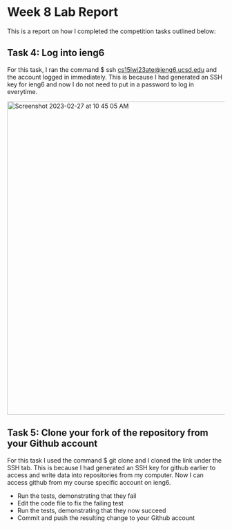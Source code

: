 # Week 8 Lab Report
This is a report on how I completed the competition tasks outlined below: 

## Task 4: Log into ieng6

For this task, I ran the command $ ssh cs15lwi23ate@ieng6.ucsd.edu and the account logged in immediately. This is because I had generated an SSH key for ieng6 and now I do not need to put in a password to log in everytime. 

<img width="725" alt="Screenshot 2023-02-27 at 10 45 05 AM" src="https://user-images.githubusercontent.com/68794846/221654664-b7bc785e-ae14-41d7-83b5-e69703388bb0.png">

## Task 5: Clone your fork of the repository from your Github account

For this task I used the command $ git clone and I cloned the link under the SSH tab. This is because I had generated an SSH key for github earlier to access and write data into repositories from my computer. Now I can access github from my course specific account on ieng6.


- Run the tests, demonstrating that they fail
- Edit the code file to fix the failing test
- Run the tests, demonstrating that they now succeed
- Commit and push the resulting change to your Github account

